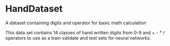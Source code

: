 # HandDataset
A dataset containing digits and operator for basic math calculation

This data set contains 14 classes of hand written digits from 0-9 and + - * / operators to use as a train validate and test sets for neural networks.
